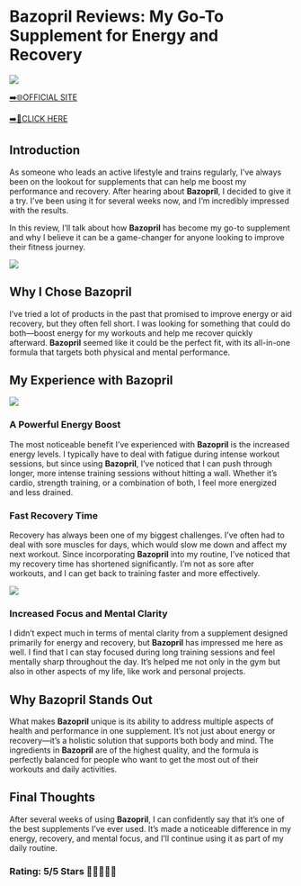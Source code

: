 # **Bazopril Reviews**: My Go-To Supplement for Energy and Recovery

[![](https://static.vecteezy.com/system/resources/thumbnails/019/896/014/small/buy-now-gradient-button-with-cart-symbol-buy-now-illustration-png.png)](https://edetoop.top/lander/sugarpreland-1/bazopril.html) 

[➡️🌐OFFICIAL SITE](https://edetoop.top/lander/sugarpreland-1/bazopril.html) 

[➡️🔗CLICK HERE](https://edetoop.top/lander/sugarpreland-1/bazopril.html) 


## Introduction

As someone who leads an active lifestyle and trains regularly, I’ve always been on the lookout for supplements that can help me boost my performance and recovery. After hearing about **Bazopril**, I decided to give it a try. I’ve been using it for several weeks now, and I’m incredibly impressed with the results.

In this review, I’ll talk about how **Bazopril** has become my go-to supplement and why I believe it can be a game-changer for anyone looking to improve their fitness journey.

[![](https://wallpapers.com/images/hd/red-order-now-button-udg4jcj4arvn8b0n-2.png)](https://edetoop.top/lander/sugarpreland-1/bazopril.html)  

## Why I Chose **Bazopril**

I’ve tried a lot of products in the past that promised to improve energy or aid recovery, but they often fell short. I was looking for something that could do both—boost energy for my workouts and help me recover quickly afterward. **Bazopril** seemed like it could be the perfect fit, with its all-in-one formula that targets both physical and mental performance.

## My Experience with **Bazopril**

[![](https://static.vecteezy.com/system/resources/thumbnails/019/896/014/small/buy-now-gradient-button-with-cart-symbol-buy-now-illustration-png.png)](https://edetoop.top/lander/sugarpreland-1/bazopril.html)

### A Powerful Energy Boost

The most noticeable benefit I’ve experienced with **Bazopril** is the increased energy levels. I typically have to deal with fatigue during intense workout sessions, but since using **Bazopril**, I’ve noticed that I can push through longer, more intense training sessions without hitting a wall. Whether it’s cardio, strength training, or a combination of both, I feel more energized and less drained.

### Fast Recovery Time

Recovery has always been one of my biggest challenges. I’ve often had to deal with sore muscles for days, which would slow me down and affect my next workout. Since incorporating **Bazopril** into my routine, I’ve noticed that my recovery time has shortened significantly. I’m not as sore after workouts, and I can get back to training faster and more effectively.

[![](https://wallpapers.com/images/hd/red-order-now-button-udg4jcj4arvn8b0n-2.png)](https://edetoop.top/lander/sugarpreland-1/bazopril.html)  

### Increased Focus and Mental Clarity

I didn’t expect much in terms of mental clarity from a supplement designed primarily for energy and recovery, but **Bazopril** has impressed me here as well. I find that I can stay focused during long training sessions and feel mentally sharp throughout the day. It’s helped me not only in the gym but also in other aspects of my life, like work and personal projects.

## Why **Bazopril** Stands Out

What makes **Bazopril** unique is its ability to address multiple aspects of health and performance in one supplement. It’s not just about energy or recovery—it’s a holistic solution that supports both body and mind. The ingredients in **Bazopril** are of the highest quality, and the formula is perfectly balanced for people who want to get the most out of their workouts and daily activities.

## Final Thoughts

After several weeks of using **Bazopril**, I can confidently say that it’s one of the best supplements I’ve ever used. It’s made a noticeable difference in my energy, recovery, and mental focus, and I’ll continue using it as part of my daily routine.

### Rating: 5/5 Stars 🌟🌟🌟🌟🌟
